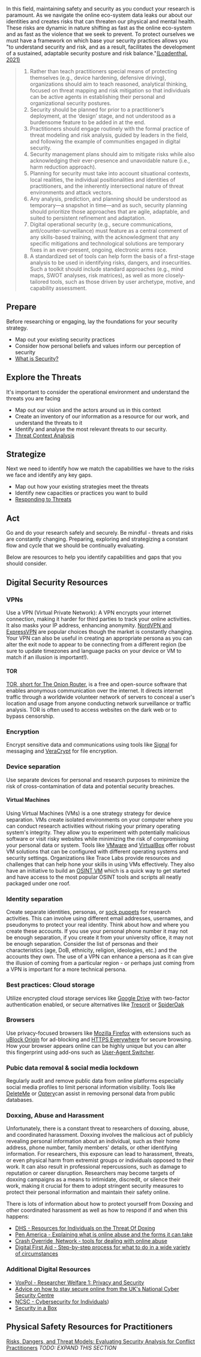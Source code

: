 In this field, maintaining safety and security as you conduct your research is paramount. As we navigate the online eco-system data leaks our about our identities and creates risks that can threaten our physical and mental health. These risks are dynamic in nature shifting as fast as the online eco-system and as fast as the violence that we seek to prevent. To protect ourselves we must have a framework on which base your security practices allows you "to understand security and risk, and as a result, facilitates the development of a sustained, adaptable security posture and risk balance."[(Loadenthal, 2021)](https://www.researchgate.net/publication/354506971_Risks_Dangers_and_Threat_Models_Evaluating_Security_Analysis_for_Conflict_Practitioners)

> 1. Rather than teach practitioners special means of protecting themselves (e.g., device hardening, defensive driving), organizations should aim to teach reasoned, analytical thinking, focused on threat mapping and risk mitigation so that individuals can be active agents in establishing their personal and organizational security postures.
> 2. Security should be planned for prior to a practitioner’s deployment, at the ‘design’ stage, and not understood as a burdensome feature to be added in at the end.
> 3. Practitioners should engage routinely with the formal practice of threat modeling and risk analysis, guided by leaders in the field, and following the example of communities engaged in digital security.
> 4. Security management plans should aim to mitigate risks while also acknowledging their ever-presence and unavoidable nature (i.e., harm reduction approach).
> 5. Planning for security must take into account situational contexts, local realities, the individual positionalities and identities of practitioners, and the inherently intersectional nature of threat environments and attack vectors.
> 6. Any analysis, prediction, and planning should be understood as temporary—a snapshot in time—and as such, security planning should prioritize those approaches that are agile, adaptable, and suited to persistent refinement and adaptation.
> 7. Digital operational security (e.g., secure communications, anti/counter-surveillance) must feature as a central comment of any skills-based training, with the acknowledgment that any specific mitigations and technological solutions are temporary fixes in an ever-present, ongoing, electronic arms race.
> 8. A standardized set of tools can help form the basis of a first-stage analysis to be used in identifying risks, dangers, and insecurities. Such a toolkit should include standard approaches (e.g., mind maps, SWOT analyses, risk matrices), as well as more closely-tailored tools, such as those driven by user archetype, motive, and capability assessment.

## Prepare

Before researching or engaging, lay the foundations for your security strategy. 

* Map out your existing security practices
* Consider how personal beliefs and values inform our perception of security
* [What is Security?](https://holistic-security.tacticaltech.org/chapters/prepare/chapter-1-1-what-is-holistic-security.html)

## Explore the Threats

It's important to consider the operational environment and understand the threats you are facing

* Map out our vision and the actors around us in this context
* Create an inventory of our information as a resource for our work, and understand the threats to it
* Identify and analyse the most relevant threats to our security.
* [Threat Context Analysis](https://holistic-security.tacticaltech.org/chapters/explore/2-1-overall-framework-for-context-analysis.html)

## Strategize

Next we need to identify how we match the capabilities we have to the risks we face and identify any key gaps. 

* Map out how your existing strategies meet the threats
* Identify new capacities or practices you want to build
* [Responding to Threats](https://holistic-security.tacticaltech.org/chapters/strategise/3-1-responding-to-threats.html)

## Act
Go and do your research safely and securely. Be mindful - threats and risks are constantly changing. Preparing, exploring and strategizing a constant flow and cycle that we should be continually evaluating. 

Below are resources to help you identify capabilities and gaps that you should consider.

## Digital Security Resources
### VPNs

Use a VPN (Virtual Private Network): A VPN encrypts your internet connection, making it harder for third parties to track your online activities. It also masks your IP address, enhancing anonymity. [NordVPN and ExpressVPN](https://www.comparitech.com/blog/vpn-privacy/expressvpn-vs-nordvpn/) are popular choices though the market is constantly changing. Your VPN can also be useful in creating an appropriate persona as you can alter the exit node to appear to be connecting from a different region (be sure to update timezones and language packs on your device or VM to match if an illusion is important!).

#### TOR

[TOR, short for The Onion Router](https://www.torproject.org/), is a free and open-source software that enables anonymous communication over the internet. It directs internet traffic through a worldwide volunteer network of servers to conceal a user's location and usage from anyone conducting network surveillance or traffic analysis. TOR is often used to access websites on the dark web or to bypass censorship.

### Encryption

Encrypt sensitive data and communications using tools like [Signal](https://signal.org/) for messaging and [VeraCrypt](https://www.veracrypt.fr/) for file encryption. 

### Device separation

Use separate devices for personal and research purposes to minimize the risk of cross-contamination of data and potential security breaches.

#### Virtual Machines

Using Virtual Machines (VMs) is a one strategy strategy for device separation. VMs create isolated environments on your computer where you can conduct research activities without risking your primary operating system's integrity. They allow you to experiment with potentially malicious software or visit risky websites while minimizing the risk of compromising your personal data or system. Tools like [VMware](https://www.vmware.com/) and [VirtualBox](https://www.virtualbox.org/) offer robust VM solutions that can be configured with different operating systems and security settings. Organizations like Trace Labs provide resources and challenges that can help hone your skills in using VMs effectively. They also have an initiative to build an [OSINT VM](https://www.tracelabs.org/initiatives/osint-vm) which is a quick way to get started and have access to the most popular OSINT tools and scripts all neatly packaged under one roof.

### Identity separation

Create separate identities, personas, or [sock puppets](https://ztrkouzhan.medium.com/the-mega-sock-puppets-tutorial-for-osint-af3bd29dd5fc) for research activities. This can involve using different email addresses, usernames, and pseudonyms to protect your real identity. Think about how and where you create these accounts. If you use your personal phone number it may not be enough separation, if you create it from your university office, it may not be enough separation. Consider the list of personas and their characteristics (age, DoB, ethnicity, religion, ideologies, etc.) and the accounts they own. The use of a VPN can enhance a persona as it can give the illusion of coming from a particular region - or perhaps just coming from a VPN is important for a more technical persona.

### Best practices: Cloud storage

Utilize encrypted cloud storage services like [Google Drive](https://www.google.com/drive/) with two-factor authentication enabled, or secure alternatives like [Tresorit](https://tresorit.com/) or [SpiderOak](https://spideroak.com/)

### Browsers

Use privacy-focused browsers like [Mozilla Firefox](https://www.mozilla.org/firefox/) with extensions such as [uBlock Origin](https://ublockorigin.com/) for ad-blocking and [HTTPS Everywhere](https://www.eff.org/https-everywhere) for secure browsing. How your browser appears online can be highly unique but you can alter this fingerprint using add-ons such as [User-Agent Switcher](https://addons.mozilla.org/en-US/firefox/addon/user-agent-switcher-revived/).

### Pubic data removal & social media lockdown

Regularly audit and remove public data from online platforms especially social media profiles to limit personal information visibility. Tools like [DeleteMe](https://www.abine.com/deleteme/) or [Optery](http://optery.com)can assist in removing personal data from public databases.

### Doxxing, Abuse and Harassment

Unfortunately, there is a constant threat to researchers of doxxing, abuse, and coordinated harassment. Doxxing involves the malicious act of publicly revealing personal information about an individual, such as their home address, phone number, family members' details, or other identifying information. For researchers, this exposure can lead to harassment, threats, or even physical harm from extremist groups or individuals opposed to their work. It can also result in professional repercussions, such as damage to reputation or career disruption. Researchers may become targets of doxxing campaigns as a means to intimidate, discredit, or silence their work, making it crucial for them to adopt stringent security measures to protect their personal information and maintain their safety online.

There is lots of information about how to protect yourself from Doxxing and other coordinated harassment as well as how to respond if and when this happens:

* [DHS - Resources for Individuals on the Threat Of Doxing](https://www.dhs.gov/sites/default/files/2024-01/24_0117_ope_resources-for-individuals-on-the-threat-of-doxing-508.pdf)
* [Pen America - Explaining what is online abuse and the forms it can take](https://onlineharassmentfieldmanual.pen.org/what-is-online-abuse/)
* [Crash Override  Network - tools for dealing with online abuse](http://www.crashoverridenetwork.com/resources.html)
* [Digital First Aid - Step-by-step process for what to do in a wide variety of circumstances](https://digitalfirstaid.org/en/)

### Additional Digital Resources

* [VoxPol - Researcher Welfare 1: Privacy and Security](https://voxpol.eu/researcher-welfare-1-privacy/)
* [Advice on how to stay secure online from the UK's National Cyber Security Centre](https://www.ncsc.gov.uk/cyberaware/home)
* [NCSC - Cybersecurity for Individuals](https://www.ncsc.gov.uk/section/infographics/individuals))
* [Security in a Box](https://securityinabox.org/en/)

## Physical Safety Resources for Practitioners 
[Risks, Dangers, and Threat Models: Evaluating Security Analysis for Conflict Practitioners](https://www.researchgate.net/publication/354506971_Risks_Dangers_and_Threat_Models_Evaluating_Security_Analysis_for_Conflict_Practitioners)
_TODO: EXPAND THIS SECTION_

